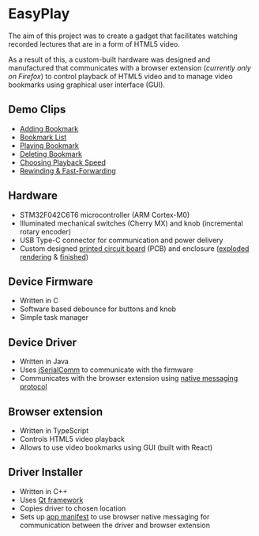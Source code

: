 # EasyPlay

The aim of this project was to create a gadget that facilitates watching recorded lectures that are in a form of HTML5 video.

As a result of this, a custom-built hardware was designed and manufactured that communicates with a browser extension (_currently only on Firefox_) to control playback of HTML5 video and to
manage video bookmarks using graphical user interface (GUI).

## Demo Clips

- [Adding Bookmark](https://www.youtube.com/watch?v=zyzYwxNeeDU&list=PLD5j9DIB91if8dvnZOE8TOlPMy7ZPZOXh&index=4)
- [Bookmark List](https://www.youtube.com/watch?v=o9xNbJMG1ok&list=PLD5j9DIB91if8dvnZOE8TOlPMy7ZPZOXh&index=4)
- [Playing Bookmark](https://www.youtube.com/watch?v=D4asH7l5GT0&list=PLD5j9DIB91if8dvnZOE8TOlPMy7ZPZOXh&index=5)
- [Deleting Bookmark](https://www.youtube.com/watch?v=MK7uui3cbB4&list=PLD5j9DIB91if8dvnZOE8TOlPMy7ZPZOXh&index=6)
- [Choosing Playback Speed](https://www.youtube.com/watch?v=vUmaLGZ5vVY&list=PLD5j9DIB91if8dvnZOE8TOlPMy7ZPZOXh&index=1)
- [Rewinding & Fast-Forwarding](https://www.youtube.com/watch?v=-IeWby0tvKw&list=PLD5j9DIB91if8dvnZOE8TOlPMy7ZPZOXh&index=2)

## Hardware

- STM32F042C6T6 microcontroller (ARM Cortex-M0)
- Illuminated mechanical switches (Cherry MX) and knob (incremental rotary encoder)
- USB Type-C connector for communication and power delivery
- Custom designed [printed circuit board](https://raw.githubusercontent.com/karltamm/EasyPlay/main/hardware/Outputs/PCB%203D%20Print/PCB%203D%20model%20top.png?token=GHSAT0AAAAAACCQFEIQWMR4IBDYY7HIEUHOZC5LKQA) (PCB) and enclosure ([exploded rendering](https://github.com/karltamm/EasyPlay/blob/main/enclosure/images/device-exploded-view.png) & [finished](https://github.com/karltamm/EasyPlay/blob/main/enclosure/images/assembled-device.png))

## Device Firmware

- Written in C
- Software based debounce for buttons and knob
- Simple task manager

## Device Driver

- Written in Java
- Uses [jSerialComm](https://fazecast.github.io/jSerialComm/) to communicate with the firmware
- Communicates with the browser extension using [native messaging protocol](https://developer.mozilla.org/en-US/docs/Mozilla/Add-ons/WebExtensions/Native_messaging)

## Browser extension

- Written in TypeScript
- Controls HTML5 video playback
- Allows to use video bookmarks using GUI (built with React)

## Driver Installer

- Written in C++
- Uses [Qt framework](https://www.qt.io/product/framework)
- Copies driver to chosen location
- Sets up [app manifest](https://developer.mozilla.org/en-US/docs/Mozilla/Add-ons/WebExtensions/Native_messaging#app_manifest) to use browser native messaging for communication between the driver and browser extension

